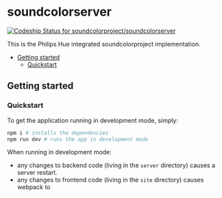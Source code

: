 
# soundcolorserver

[![Codeship Status for soundcolorproject/soundcolorserver](https://app.codeship.com/projects/1de96a30-597c-0138-9d4f-324044434575/status?branch=master)](https://app.codeship.com/projects/391460)

This is the Philips Hue integrated soundcolorproject implementation.

* [Getting started]
  * [Quickstart]

[Getting started]: #getting-started
## Getting started

[Quickstart]: #quickstart
### Quickstart
To get the application running in development mode, simply:

```bash
npm i # installs the dependencies
npm run dev # runs the app in development mode
```

When running in development mode:
* any changes to backend code (living in the `server` directory) causes a server restart.
* any changes to frontend code (living in the `site` directory) causes webpack to 
